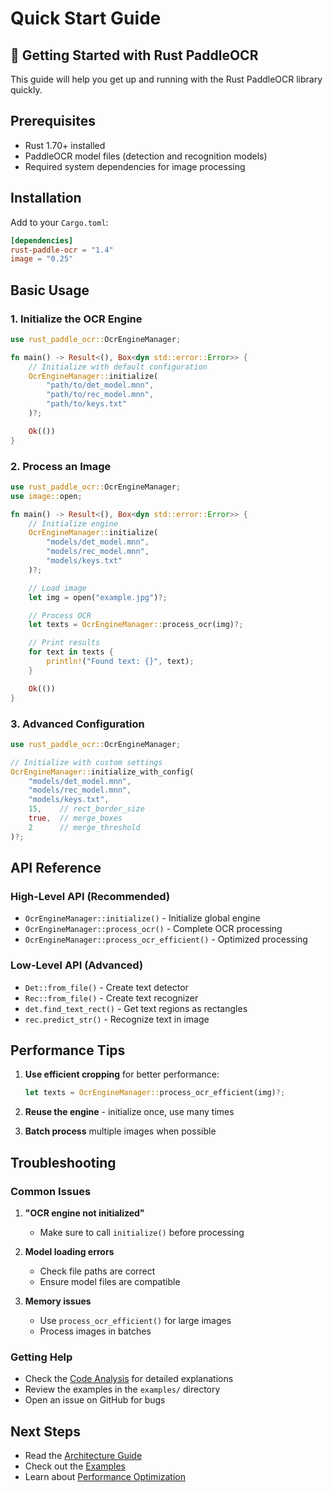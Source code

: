 # Quick Start Guide

## 🚀 Getting Started with Rust PaddleOCR

This guide will help you get up and running with the Rust PaddleOCR library quickly.

## Prerequisites

- Rust 1.70+ installed
- PaddleOCR model files (detection and recognition models)
- Required system dependencies for image processing

## Installation

Add to your `Cargo.toml`:

```toml
[dependencies]
rust-paddle-ocr = "1.4"
image = "0.25"
```

## Basic Usage

### 1. Initialize the OCR Engine

```rust
use rust_paddle_ocr::OcrEngineManager;

fn main() -> Result<(), Box<dyn std::error::Error>> {
    // Initialize with default configuration
    OcrEngineManager::initialize(
        "path/to/det_model.mnn",
        "path/to/rec_model.mnn",
        "path/to/keys.txt"
    )?;

    Ok(())
}
```

### 2. Process an Image

```rust
use rust_paddle_ocr::OcrEngineManager;
use image::open;

fn main() -> Result<(), Box<dyn std::error::Error>> {
    // Initialize engine
    OcrEngineManager::initialize(
        "models/det_model.mnn",
        "models/rec_model.mnn",
        "models/keys.txt"
    )?;

    // Load image
    let img = open("example.jpg")?;

    // Process OCR
    let texts = OcrEngineManager::process_ocr(img)?;

    // Print results
    for text in texts {
        println!("Found text: {}", text);
    }

    Ok(())
}
```

### 3. Advanced Configuration

```rust
use rust_paddle_ocr::OcrEngineManager;

// Initialize with custom settings
OcrEngineManager::initialize_with_config(
    "models/det_model.mnn",
    "models/rec_model.mnn",
    "models/keys.txt",
    15,    // rect_border_size
    true,  // merge_boxes
    2      // merge_threshold
)?;
```

## API Reference

### High-Level API (Recommended)

- `OcrEngineManager::initialize()` - Initialize global engine
- `OcrEngineManager::process_ocr()` - Complete OCR processing
- `OcrEngineManager::process_ocr_efficient()` - Optimized processing

### Low-Level API (Advanced)

- `Det::from_file()` - Create text detector
- `Rec::from_file()` - Create text recognizer
- `det.find_text_rect()` - Get text regions as rectangles
- `rec.predict_str()` - Recognize text in image

## Performance Tips

1. **Use efficient cropping** for better performance:
   ```rust
   let texts = OcrEngineManager::process_ocr_efficient(img)?;
   ```

2. **Reuse the engine** - initialize once, use many times

3. **Batch process** multiple images when possible

## Troubleshooting

### Common Issues

1. **"OCR engine not initialized"**
   - Make sure to call `initialize()` before processing

2. **Model loading errors**
   - Check file paths are correct
   - Ensure model files are compatible

3. **Memory issues**
   - Use `process_ocr_efficient()` for large images
   - Process images in batches

### Getting Help

- Check the [Code Analysis](code-analysis.md) for detailed explanations
- Review the examples in the `examples/` directory
- Open an issue on GitHub for bugs

## Next Steps

- Read the [Architecture Guide](architecture.md)
- Check out the [Examples](examples.md)
- Learn about [Performance Optimization](performance.md)